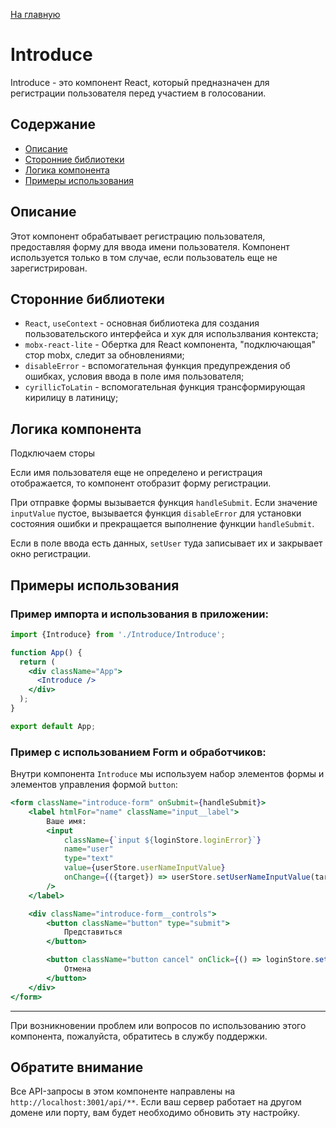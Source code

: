 [На главную](../../../README.md)

# Introduce

Introduce - это компонент React, который предназначен для регистрации пользователя перед участием в голосовании.

## Содержание

- [Описание](#Описание)
- [Сторонние библиотеки](#Сторонние-библиотеки)
- [Логика компонента](#Логика-компонента)
- [Примеры использования](#Примеры-использования)

## Описание

Этот компонент обрабатывает регистрацию пользователя, предоставляя форму для ввода имени пользователя. Компонент используется только в том случае, если пользователь еще не зарегистрирован.

## Сторонние библиотеки

- `React`, `useContext` - основная библиотека для создания пользовательского интерфейса и  хук для использлвания контекста;
- `mobx-react-lite` - Обертка для React компонента, "подключающая" стор mobx, следит за обновлениями;
- `disableError` - вспомогательная функция предупреждения об ошибках, условия ввода в поле имя пользователя;
- `cyrillicToLatin` - вспомогательная функция трансформирующая кирилицу в латиницу;

## Логика компонента

Подключаем сторы

Если имя пользователя еще не определено и регистрация отображается, то компонент отобразит форму регистрации.

При отправке формы вызывается функция `handleSubmit`. Если значение `inputValue` пустое, вызывается функция `disableError` для установки состояния ошибки и прекращается выполнение функции `handleSubmit`.

Если в поле ввода есть данных, `setUser` туда записывает их и закрывает окно регистрации.

## Примеры использования

### Пример импорта и использования в приложении:

```jsx
import {Introduce} from './Introduce/Introduce';

function App() {
  return (
    <div className="App">
      <Introduce />
    </div>
  );
}

export default App;
```

### Пример с использованием Form и обработчиков:

Внутри компонента `Introduce` мы используем набор элементов формы и элементов управления формой `button`:

```jsx
<form className="introduce-form" onSubmit={handleSubmit}>
    <label htmlFor="name" className="input__label">
        Ваше имя:
        <input
            className={`input ${loginStore.loginError}`}
            name="user"
            type="text"
            value={userStore.userNameInputValue}
            onChange={({target}) => userStore.setUserNameInputValue(target.value.trim())}
        />
    </label>

    <div className="introduce-form__controls">
        <button className="button" type="submit">
            Представиться
        </button>

        <button className="button cancel" onClick={() => loginStore.setIsShowRegistration(false)}>
            Отмена
        </button>
    </div>
</form>
```

---

При возникновении проблем или вопросов по использованию этого компонента, пожалуйста, обратитесь в службу поддержки.

## Обратите внимание

Все API-запросы в этом компоненте направлены на `http://localhost:3001/api/**`. Если ваш сервер работает на другом домене или порту, вам будет необходимо обновить эту настройку.
